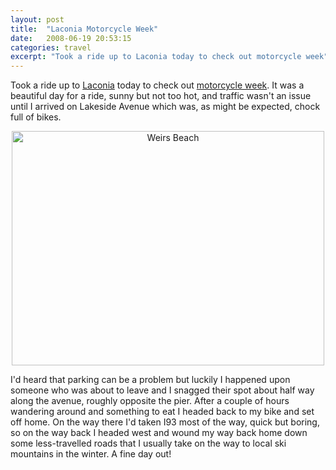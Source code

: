 ```yaml
---
layout: post
title:  "Laconia Motorcycle Week"
date:   2008-06-19 20:53:15
categories: travel
excerpt: "Took a ride up to Laconia today to check out motorcycle week"
---
```

Took a ride up to <a href="http://maps.google.com/maps?f=q&hl=en&geocode=&q=Lakeside+avenue,+Weirs+Beach,+Laconia,+NH&sll=43.60998,-71.463318&sspn=0.068236,0.135612&ie=UTF8&ll=43.60608,-71.457996&spn=0.004265,0.008476&z=17">Laconia</a> today to check out <a href="http://www.laconiamcweek.com/index.htm">motorcycle week</a>. It was a beautiful day for a ride, sunny but not too hot, and traffic wasn't an issue until I arrived on Lakeside Avenue which was, as might be expected, chock full of bikes.

<center><a href="http://www.flickr.com/photos/hadleynet/2594187856/" title="Weirs Beach by HadleyNet, on Flickr"><img src="http://farm4.static.flickr.com/3262/2594187856_9289278343.jpg" width="500" height="375" alt="Weirs Beach" /></a></center>

I'd heard that parking can be a problem but luckily I happened upon someone who was about to leave and I snagged their spot about half way along the avenue, roughly opposite the pier. After a couple of hours wandering around and something to eat I headed back to my bike and set off home. On the way there I'd taken I93 most of the way, quick but boring, so on the way back I headed west and wound my way back home down some less-travelled roads that I usually take on the way to local ski mountains in the winter. A fine day out!